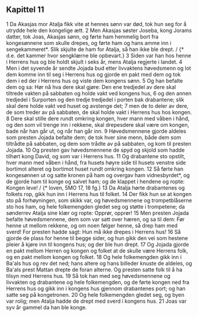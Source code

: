 ## Kapittel 11

1 Da Akasjas mor Atalja fikk vite at hennes sønn var død, tok hun seg for å utrydde hele den kongelige ætt.
2 Men Akasjas søster Joseba, kong Jorams datter, tok Joas, Akasjas sønn, og førte ham hemmelig bort fra kongesønnene som skulle drepes, og førte ham og hans amme inn i sengekammeret*. Slik skjulte de ham for Atalja, så han ikke ble drept. / {* d.e. det kammer hvor sengklærne ble opbevart.}
3 Siden var han hos henne i Herrens hus og ble holdt skjult i seks år, mens Atalja regjerte i landet.
4 Men i det syvende år sendte Jojada bud etter livvaktens høvedsmenn og lot dem komme inn til seg i Herrens hus og gjorde en pakt med dem og tok dem i ed der i Herrens hus og viste dem kongens sønn.
5 Og han befalte dem og sa: Hør nå hva dere skal gjøre: Den ene tredjedel av dere skal tiltrede vakten på sabbaten og holde vakt ved kongens hus,
6 og den annen tredjedel i Surporten og den tredje tredjedel i porten bak drabantene; slik skal dere holde vakt ved huset og avstenge det;
7 men de to deler av dere, de som treder av på sabbaten, de skal holde vakt i Herrens hus hos kongen.
8 Dere skal stille dere rundt omkring kongen, hver mann med våben i hånd, og den som vil trenge inn i rekkene, skal drepesdere skal være om kongen, bade når han går ut, og når han går inn.
9 Høvedsmennene gjorde aldeles som presten Jojada befalte dem; de tok hver sine menn, både dem som tiltrådte på sabbaten, og dem som trådte av på sabbaten, og kom til presten Jojada.
10 Og presten gav høvedsmennene de spyd og skjold som hadde tilhørt kong David, og som var i Herrens hus.
11 Og drabantene sto opstilt, hver mann med våben i hånd, fra husets høyre side til husets venstre side bortimot alteret og bortimot huset rundt omkring kongen.
12 Så førte han kongesønnen ut og satte kronen på ham og overgav ham vidnesbyrdet*, og de gjorde ham til konge og salvet ham; og de klappet i hendene og ropte: Kongen leve! / {* loven, 5MO 17, 18 fg.}
13 Da Atalja hørte drabantenes og folkets rop, gikk hun inn i Herrens hus til folket.
14 Der fikk hun se at kongen sto på forhøyningen, som skikk var, og høvedsmennene og trompetblåserne sto hos ham, og hele folkemengden gledet seg og støtte i trompetene; da sønderrev Atalja sine klær og ropte: Opprør, opprør!
15 Men presten Jojada befalte høvedsmennene, dem som var satt over hæren, og sa til dem: Før henne ut mellom rekkene, og om noen følger henne, så drep ham med sverd! For presten hadde sagt: Hun må ikke drepes i Herrens hus!
16 Så gjorde de plass for henne til begge sider, og hun gikk den vei som hestene pleier å kjøre inn til kongens hus; og der ble hun drept.
17 Og Jojada gjorde en pakt mellom Herren og kongen og folket at de skulle være Herrens folk, og en pakt mellom kongen og folket.
18 Og hele folkemengden gikk inn i Ba'als hus og rev det ned; hans altere og hans billeder knuste de aldeles, og Ba'als prest Mattan drepte de foran alterne. Og presten satte folk til å ha tilsyn med Herrens hus.
19 Så tok han med seg høvedsmennene og livvakten og drabantene og hele folkemengden, og de førte kongen ned fra Herrens hus og gikk inn i kongens hus gjennom drabantenes port; og han satte seg på kongetronen.
20 Og hele folkemengden gledet seg, og byen var rolig; men Atalja hadde de drept med sverd i kongens hus.
21 Joas var syv år gammel da han ble konge.
